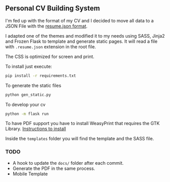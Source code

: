 ## Personal CV Building System ##

I'm fed up with the format of my CV and I decided to move all data to a JSON File with the [resume.json format](https://jsonresume.org/).

I adapted one of the themes and modified it to my needs using SASS, Jinja2 and Frozen Flask to template and generate static pages. It will read a file with `.resume.json` extension in the root file.

The CSS is optimized for screen and print.

To install just execute:

```bash
pip install -r requirements.txt
```

To generate the static files

```python
python gen_static.py
```

To develop your cv
```bash
python -m flask run 
```

To have PDF support you have to install WeasyPrint that requires the GTK Library. 
[Instructions to install](https://weasyprint.readthedocs.io/en/stable/install.html#gtk64installer)

Inside the `templates` folder you will find the template and the SASS file.

### TODO ###

- A hook to update the `docs/` folder after each commit.
- Generate the PDF in the same process.
- Mobile Template